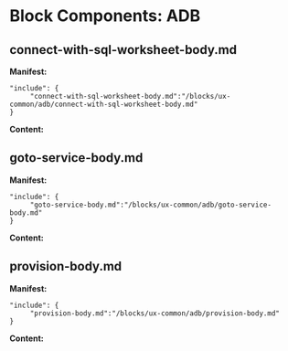 # Block Components: ADB
## connect-with-sql-worksheet-body.md
**Manifest:**
```
"include": {
     "connect-with-sql-worksheet-body.md":"/blocks/ux-common/adb/connect-with-sql-worksheet-body.md"
}
```
**Content:**
 
[](include:connect-with-sql-worksheet-body.md)
 
## goto-service-body.md
**Manifest:**
```
"include": {
     "goto-service-body.md":"/blocks/ux-common/adb/goto-service-body.md"
}
```
**Content:**
 
[](include:goto-service-body.md)
 
## provision-body.md
**Manifest:**
```
"include": {
     "provision-body.md":"/blocks/ux-common/adb/provision-body.md"
}
```
**Content:**
 
[](include:provision-body.md)
 